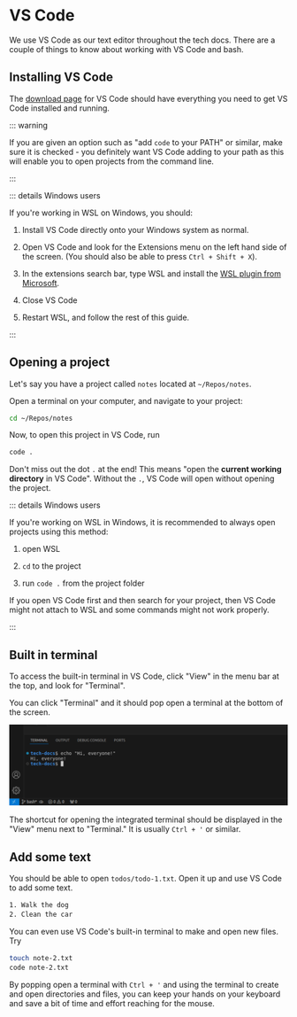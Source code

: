 # VS Code

We use VS Code as our text editor throughout the tech docs. There are a couple
of things to know about working with VS Code and bash.

## Installing VS Code

The [download page](https://code.visualstudio.com/download) for VS Code should
have everything you need to get VS Code installed and running.

::: warning

If you are given an option such as "add `code` to your PATH" or similar, make
sure it is checked - you definitely want VS Code adding to your path as this
will enable you to open projects from the command line.

:::

::: details Windows users

If you're working in WSL on Windows, you should:

1. Install VS Code directly onto your Windows system as normal.

1. Open VS Code and look for the Extensions menu on the left hand side of the
   screen. (You should also be able to press `Ctrl + Shift + X`).

1. In the extensions search bar, type WSL and install the
   [WSL plugin from Microsoft](https://marketplace.visualstudio.com/items?itemName=ms-vscode-remote.remote-wsl).

1. Close VS Code

1. Restart WSL, and follow the rest of this guide.

:::

## Opening a project

Let's say you have a project called `notes` located at `~/Repos/notes`.

Open a terminal on your computer, and navigate to your project:

```bash
cd ~/Repos/notes
```

Now, to open this project in VS Code, run

```bash
code .
```

Don't miss out the dot `.` at the end! This means "open the **current working
directory** in VS Code". Without the `.`, VS Code will open without opening the
project.

::: details Windows users

If you're working on WSL in Windows, it is recommended to always open projects
using this method:

1. open WSL

1. `cd` to the project

1. run `code .` from the project folder

If you open VS Code first and then search for your project, then VS Code might
not attach to WSL and some commands might not work properly.

:::

## Built in terminal

To access the built-in terminal in VS Code, click "View" in the menu bar at the
top, and look for "Terminal".

You can click "Terminal" and it should pop open a terminal at the bottom of the
screen.

![VS Code terminal pane](image.png)

The shortcut for opening the integrated terminal should be displayed in the
"View" menu next to "Terminal." It is usually `Ctrl + '` or similar.

## Add some text

You should be able to open `todos/todo-1.txt`. Open it up and use VS Code to add
some text.

```txt
1. Walk the dog
2. Clean the car
```

You can even use VS Code's built-in terminal to make and open new files. Try

```bash
touch note-2.txt
code note-2.txt
```

By popping open a terminal with `Ctrl + '` and using the terminal to create and
open directories and files, you can keep your hands on your keyboard and save a
bit of time and effort reaching for the mouse.
